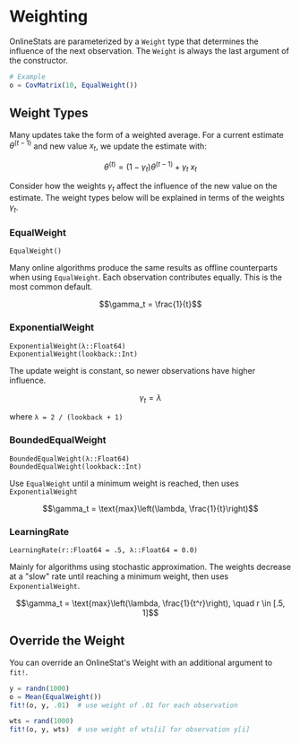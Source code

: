 # Weighting

OnlineStats are parameterized by a `Weight` type that determines the influence of the
next observation.  The `Weight` is always the last argument of the constructor.

```julia
# Example
o = CovMatrix(10, EqualWeight())
```

## Weight Types

Many updates take the form of a weighted average.  For a current estimate $\theta^{(t-1)}$ and new value $x_t$, we update the estimate with:

$$\theta^{(t)} = (1 - \gamma_t) \theta^{(t-1)} + \gamma_t \; x_t$$  

Consider how the weights $\gamma_t$ affect the influence of the new value on the estimate.  The weight types below will be explained in terms of the weights $\gamma_t$.


### EqualWeight
```
EqualWeight()
```
Many online algorithms produce the same results as offline counterparts when using `EqualWeight`.  Each observation contributes equally.  This is the most common default.

$$\gamma_t = \frac{1}{t}$$


### ExponentialWeight
```
ExponentialWeight(λ::Float64)
ExponentialWeight(lookback::Int)
```
The update weight is constant, so newer observations have higher influence.

$$\gamma_t = \lambda$$

where `λ = 2 / (lookback + 1)`


### BoundedEqualWeight
```
BoundedEqualWeight(λ::Float64)
BoundedEqualWeight(lookback::Int)
```
Use `EqualWeight` until a minimum weight is reached, then uses `ExponentialWeight`

$$\gamma_t = \text{max}\left(\lambda, \frac{1}{t}\right)$$


### LearningRate
```
LearningRate(r::Float64 = .5, λ::Float64 = 0.0)
```
Mainly for algorithms using stochastic approximation.  The weights decrease at a "slow" rate
until reaching a minimum weight, then uses `ExponentialWeight`.

$$\gamma_t = \text{max}\left(\lambda, \frac{1}{t^r}\right), \quad r \in [.5, 1]$$


## Override the Weight

You can override an OnlineStat's Weight with an additional argument to `fit!`.  

```julia
y = randn(1000)
o = Mean(EqualWeight())
fit!(o, y, .01)  # use weight of .01 for each observation

wts = rand(1000)
fit!(o, y, wts)  # use weight of wts[i] for observation y[i]
```

